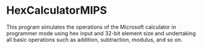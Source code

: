 # HexCalculatorMIPS
This program simulates the operations of the Microsoft calculator in programmer mode using hex input and 32-bit element size and undertaking all basic operations such as addition, subtraction, modulus, and so on. 
